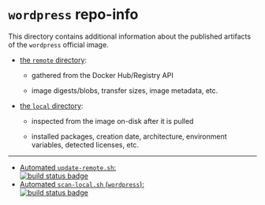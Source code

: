 # `wordpress` repo-info

This directory contains additional information about the published artifacts of the `wordpress` official image.

-	[the `remote` directory](remote/):

	-	gathered from the Docker Hub/Registry API

	-	image digests/blobs, transfer sizes, image metadata, etc.

-	[the `local` directory](local/):

	-	inspected from the image on-disk after it is pulled

	-	installed packages, creation date, architecture, environment variables, detected licenses, etc.

---

-	[Automated `update-remote.sh`:  
	![build status badge](https://doi-janky.infosiftr.net/job/repo-info/job/remote/badge/icon)](https://doi-janky.infosiftr.net/job/repo-info/job/remote/)
-	[Automated `scan-local.sh` (`wordpress`):  
	![build status badge](https://doi-janky.infosiftr.net/job/repo-info/job/local/job/wordpress/badge/icon)](https://doi-janky.infosiftr.net/job/repo-info/job/local/job/wordpress)
